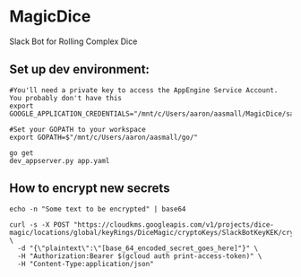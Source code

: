 # MagicDice
Slack Bot for Rolling Complex Dice

## Set up dev environment:
```
#You'll need a private key to access the AppEngine Service Account. You probably don't have this
export GOOGLE_APPLICATION_CREDENTIALS="/mnt/c/Users/aaron/aasmall/MagicDice/sa.json"

#Set your GOPATH to your workspace
export GOPATH=$"/mnt/c/Users/aaron/aasmall/go/"

go get
dev_appserver.py app.yaml
```

## How to encrypt new secrets
```
echo -n "Some text to be encrypted" | base64

curl -s -X POST "https://cloudkms.googleapis.com/v1/projects/dice-magic/locations/global/keyRings/DiceMagic/cryptoKeys/SlackBotKeyKEK/cryptoKeyVersions/1:encrypt" \
  -d "{\"plaintext\":\"[base_64_encoded_secret_goes_here]"}" \
  -H "Authorization:Bearer $(gcloud auth print-access-token)" \
  -H "Content-Type:application/json"
```